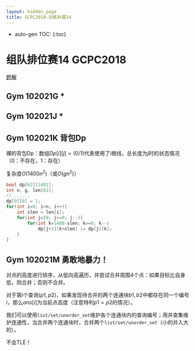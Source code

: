 ```yaml
---
layout: hidden_page
title: GCPC2018-训练补题14
---
```


* auto-gen TOC:
{:toc}


# 组队排位赛14 GCPC2018

[题解](https://drive.google.com/drive/folders/1wMEuxm3c_BVMKQTVnLqzQgCO0R6ebo_2?usp=sharing)

## Gym 102021G *

##  Gym 102021J *

## Gym 102021K 背包Dp

裸的背包Dp：数组$Dp[i][j]=(0/1)$代表使用了$i$根线，总长度为$j$时的状态情况（0：不存在，1：存在）

复杂度$O(1400n^2)$（或$O(gn^2)$）

```c++
bool dp[62][1401];
int n, g, len[62];
// ......
dp[0][0] = 1;
for(int i=0; i<n; i++){
    int slen = len[i];
    for(int j=59; j>=0; j--){
        for(int k=1400-slen; k>=0; k--)
            dp[j+1][k+slen] |= dp[j][k];
    }
}
```



## Gym 102021M 勇敢地暴力！

对点的高度进行排序，从低向高遍历，并尝试合并周围4个点：如果目标比自身低，则合并；否则不合并。

对于第$i$个查询$(p1,p2)$，如果发现待合并的两个连通块$b1,b2$中都存在同一个编号$i$，那么$ans[i]$为当前点高度（注意特判$p1=p2$的情况）。

我们可以使用`list/set/unorder_set`维护各个连通块内的查询编号；用并查集维护连通性，当合并两个连通块时，合并两个`list/set/unorder_set`（小的并入大的）。

不会TLE！

